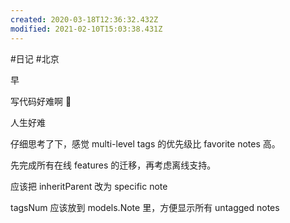 ```yaml
---
created: 2020-03-18T12:36:32.432Z
modified: 2021-02-10T15:03:38.431Z
---
```

#日记 #北京

<!-- @timer "date":"Mon Mar 16 2020 09:19:18 GMT+0800 (CST)" -->

早

<!-- @timer "date":"Mon Mar 16 2020 17:14:54 GMT+0800 (CST)","duration":"about 8 hours" -->

写代码好难啊 🤯

<!-- @timer "date":"Mon Mar 16 2020 18:06:07 GMT+0800 (CST)","duration":"about 1 hour" -->

人生好难

<!-- @timer "date":"Mon Mar 16 2020 18:24:30 GMT+0800 (CST)","duration":"18 minutes" -->

仔细思考了下，感觉 multi-level tags 的优先级比 favorite notes 高。

先完成所有在线 features 的迁移，再考虑离线支持。

<!-- @timer "date":"Mon Mar 16 2020 18:46:54 GMT+0800 (CST)","duration":"22 minutes" -->

应该把 inheritParent 改为 specific note

<!-- @timer "date":"Mon Mar 16 2020 18:55:00 GMT+0800 (CST)","duration":"8 minutes" -->

tagsNum 应该放到 models.Note 里，方便显示所有 untagged notes
